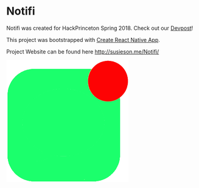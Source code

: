# Notifi

Notifi was created for HackPrinceton Spring 2018. Check out our [Devpost](https://devpost.com/software/notifi-ot28ca)!

This project was bootstrapped with [Create React Native App](https://github.com/react-community/create-react-native-app).

Project Website can be found here
http://susieson.me/Notifi/

![alt text](docs/logo.png "Le logo")
